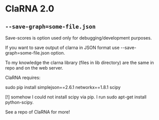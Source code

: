 ClaRNA 2.0
===========================================================

`--save-graph=some-file.json`
-----------------------------------------------------------

Save-scores is option used only for debugging/development purposes.

If you want to save output of clarna in JSON format use --save-graph=some-file.json option.

To my knowledge the clarna library (files in lib directory) are the same in repo and on the web server.

ClaRNA requires:

sudo pip install simplejson==2.6.1 networkx==1.8.1 scipy

[!] somehow I could not install scipy via pip. I run sudo apt-get install python-scipy.

See a repo of ClaRNA for more!